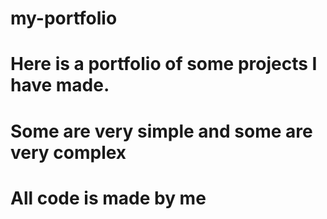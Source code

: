 # my-portfolio
# Here is a portfolio of some projects I have made.
# Some are very simple and some are very complex
# All code is made by me 
